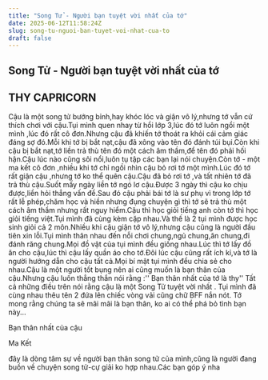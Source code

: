 ```yaml
---
title: "Song Tử - Người bạn tuyệt vời nhất của tớ"
date: 2025-06-12T11:58:24Z
slug: song-tu-nguoi-ban-tuyet-voi-nhat-cua-to
draft: false
---
```


## Song Tử - Người bạn tuyệt vời nhất của tớ

## THY CAPRICORN

Cậu là một song tử bướng bỉnh,hay khóc lóc và giận vô lý,nhưng tớ vẫn cứ thích chơi với cậu.Tụi mình quen nhay từ hồi lớp 3,lúc đó tớ luôn ngồi một mình ,lúc đó rất cô đơn.Nhưng cậu đã khiến tớ thoát ra khỏi cái cảm giác đáng sợ đó.Mỗi khi tớ bị bắt nạt,cậu đã xông vào tên đó đánh túi bụi.Còn khi cậu bị bắt nạt,tớ liền trả thù tên đó một cách âm thầm,để tên đó phải hối hận.Cậu lúc nào cũng sôi nổi,luôn tụ tập các bạn lại nói chuyện.Còn tớ - một ma kết cô đơn ,nhiều khi tớ chỉ ngồi nhìn cậu bỏ rơi tớ một mình.Lúc đó tớ rất giận cậu ,nhưng tớ ko thể quên cậu.Cậu đã bỏ rơi tớ ,và tất nhiên tớ đã trả thù cậu.Suốt mấy ngày liền tớ ngó lơ cậu.Được 3 ngày thì cậu ko chịu được,liền hỏi thẳng vấn đề.Sau đó cậu phải bái tớ là sư phụ vì trong lớp tớ rất lễ phép,chăm học và hiền nhưng đụng chuyện gì thì tớ sẽ trả thù một cách âm thầm nhưng rất nguy hiểm.Cậu thì học giỏi tiếng anh còn tớ thì học giỏi tiếng việt.Tụi mình đã cùng kèm cặp nhau.Và thế là 2 tụi mình được học sinh giỏi cả 2 môn.Nhiều khi cậu giận tớ vô lý,nhưng cậu cũng là người đầu tiên xin lỗi.Tụi mình thân nhau đến nỗi chơi chung,ngủ chung,ăn chung,đi đánh răng chung.Mọi đồ vật của tụi mình đều giống nhau.Lúc thì tớ lấy đồ ăn cho cậu,lúc thì cậu lấy quần áo cho tớ.Đôi lúc cậu cũng rất ích kỉ,và tớ là người hướng dẫn cho cậu tất cả.Mọi bí mật tụi mình đều chia sẻ cho nhau.Cậu là một người tốt bụng nên ai cũng muốn là bạn thân của cậu.Nhưng cậu luôn thẳng thắn nói rằng :'' Bạn thân nhất của tớ là thy'' Tất cả những điều trên nói rằng cậu là một Song Tử tuyệt vời nhất . Tụi mình đã cùng nhau thêu tên 2 đứa lên chiếc vòng vải cũng chữ BFF nắn nót. Tớ mong rằng chúng ta sẽ mãi mãi là bạn thân, ko ai có thể phá bỏ tình bạn này...
 
Bạn thân nhất của cậu
 
 Ma Kết
 
 
đây là dòng tâm sự về người bạn thân song tử của mình,cũng là người đang buồn về chuyện song tử-cự giải ko hợp nhau.Các bạn góp ý nha
